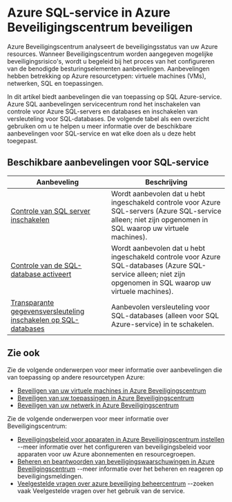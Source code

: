 <properties
   pageTitle="Beveiligen van Azure SQL-service in Azure Beveiligingscentrum | Microsoft Azure"
   description="In dit document adressen aanbevelingen in Azure Beveiligingscentrum die u helpen beveiligen met een SQL Azure-service en het effectief overeenkomstig de beleidsregels van beveiligingsbeleid voor apparaten."
   services="security-center"
   documentationCenter="na"
   authors="TerryLanfear"
   manager="MBaldwin"
   editor=""/>

<tags
   ms.service="security-center"
   ms.devlang="na"
   ms.topic="article"
   ms.tgt_pltfrm="na"
   ms.workload="na"
   ms.date="08/04/2016"
   ms.author="terrylan"/>

# <a name="protecting-azure-sql-service-in-azure-security-center"></a>Azure SQL-service in Azure Beveiligingscentrum beveiligen

Azure Beveiligingscentrum analyseert de beveiligingsstatus van uw Azure resources. Wanneer Beveiligingscentrum worden aangegeven mogelijke beveiligingsrisico's, wordt u begeleid bij het proces van het configureren van de benodigde besturingselementen aanbevelingen.  Aanbevelingen hebben betrekking op Azure resourcetypen: virtuele machines (VMs), netwerken, SQL en toepassingen.

In dit artikel biedt aanbevelingen die van toepassing op SQL Azure-service.  Azure SQL aanbevelingen servicecentrum rond het inschakelen van controle voor Azure SQL-servers en databases en inschakelen van versleuteling voor SQL-databases.  De volgende tabel als een overzicht gebruiken om u te helpen u meer informatie over de beschikbare aanbevelingen voor SQL-service en wat elke doen als u deze hebt toegepast.

## <a name="available-sql-service-recommendations"></a>Beschikbare aanbevelingen voor SQL-service

|Aanbeveling|Beschrijving|
|-----|-----|
|[Controle van SQL server inschakelen](security-center-enable-auditing-on-sql-servers.md)|Wordt aanbevolen dat u hebt ingeschakeld controle voor Azure SQL-servers (Azure SQL-service alleen; niet zijn opgenomen in SQL waarop uw virtuele machines).|
|[Controle van de SQL-database activeert](security-center-enable-auditing-on-sql-databases.md)|Wordt aanbevolen dat u hebt ingeschakeld controle voor Azure SQL-databases (Azure SQL-service alleen; niet zijn opgenomen in SQL waarop uw virtuele machines).|
|[Transparante gegevensversleuteling inschakelen op SQL-databases](security-center-enable-transparent-data-encryption.md)|Aanbevolen versleuteling voor SQL-databases (alleen voor SQL Azure-service) in te schakelen.|

## <a name="see-also"></a>Zie ook

Zie de volgende onderwerpen voor meer informatie over aanbevelingen die van toepassing op andere resourcetypen Azure:

- [Beveiligen van uw virtuele machines in Azure Beveiligingscentrum](security-center-virtual-machine-recommendations.md)
- [Beveiligen van uw toepassingen in Azure Beveiligingscentrum](security-center-application-recommendations.md)
- [Beveiligen van uw netwerk in Azure Beveiligingscentrum](security-center-network-recommendations.md)

Zie de volgende onderwerpen voor meer informatie over Beveiligingscentrum:

- [Beveiligingsbeleid voor apparaten in Azure Beveiligingscentrum instellen](security-center-policies.md) --meer informatie over het configureren van beveiligingsbeleid voor apparaten voor uw Azure abonnementen en resourcegroepen.
- [Beheren en beantwoorden van beveiligingswaarschuwingen in Azure Beveiligingscentrum](security-center-managing-and-responding-alerts.md) --meer informatie over het beheren en reageren op beveiligingsmeldingen.
- [Veelgestelde vragen over azure beveiliging beheercentrum](security-center-faq.md) --zoeken vaak Veelgestelde vragen over het gebruik van de service.
